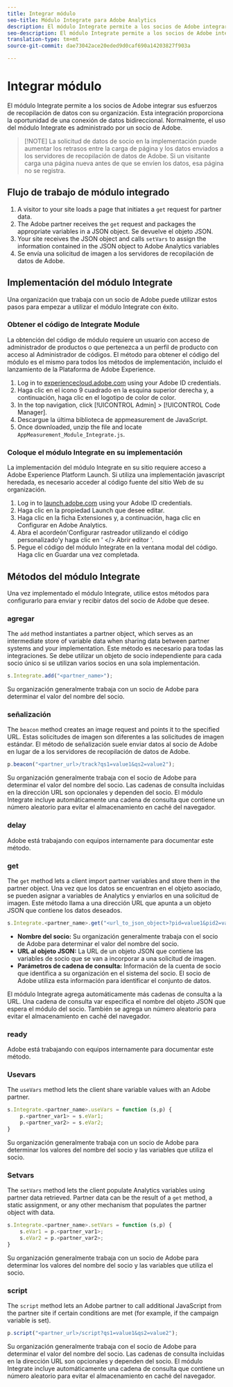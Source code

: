 ```yaml
---
title: Integrar módulo
seo-title: Módulo Integrate para Adobe Analytics
description: El módulo Integrate permite a los socios de Adobe integrar sus esfuerzos de recopilación de datos con su organización.
seo-description: El módulo Integrate permite a los socios de Adobe integrar sus esfuerzos de recopilación de datos con su organización.
translation-type: tm+mt
source-git-commit: dae73042ace20eded9d0caf690a14203827f903a

---
```



# Integrar módulo

El módulo Integrate permite a los socios de Adobe integrar sus esfuerzos de recopilación de datos con su organización. Esta integración proporciona la oportunidad de una conexión de datos bidireccional. Normalmente, el uso del módulo Integrate es administrado por un socio de Adobe.

> [!NOTE] La solicitud de datos de socio en la implementación puede aumentar los retrasos entre la carga de página y los datos enviados a los servidores de recopilación de datos de Adobe. Si un visitante carga una página nueva antes de que se envíen los datos, esa página no se registra.

## Flujo de trabajo de módulo integrado

1. A visitor to your site loads a page that initiates a `get` request for partner data.
2. The Adobe partner receives the `get` request and packages the appropriate variables in a JSON object. Se devuelve el objeto JSON.
3. Your site receives the JSON object and calls `setVars` to assign the information contained in the JSON object to Adobe Analytics variables
4. Se envía una solicitud de imagen a los servidores de recopilación de datos de Adobe.

## Implementación del módulo Integrate

Una organización que trabaja con un socio de Adobe puede utilizar estos pasos para empezar a utilizar el módulo Integrate con éxito.

### Obtener el código de Integrate Module

La obtención del código de módulo requiere un usuario con acceso de administrador de productos o que pertenezca a un perfil de producto con acceso al Administrador de códigos. El método para obtener el código del módulo es el mismo para todos los métodos de implementación, incluido el lanzamiento de la Plataforma de Adobe Experience.

1. Log in to [experiencecloud.adobe.com](https://experiencecloud.adobe.com) using your Adobe ID credentials.
1. Haga clic en el icono 9 cuadrado en la esquina superior derecha y, a continuación, haga clic en el logotipo de color de color.
1. In the top navigation, click [!UICONTROL Admin] &gt; [!UICONTROL Code Manager].
1. Descargue la última biblioteca de appmeasurement de JavaScript.
1. Once downloaded, unzip the file and locate `AppMeasurement_Module_Integrate.js`.

### Coloque el módulo Integrate en su implementación

La implementación del módulo Integrate en su sitio requiere acceso a Adobe Experience Platform Launch. Si utiliza una implementación javascript heredada, es necesario acceder al código fuente del sitio Web de su organización.

1. Log in to [launch.adobe.com](https://launch.adobe.com) using your Adobe ID credentials.
2. Haga clic en la propiedad Launch que desee editar.
3. Haga clic en la ficha Extensiones y, a continuación, haga clic en Configurar en Adobe Analytics.
4. Abra el acordeón'Configurar rastreador utilizando el código personalizado'y haga clic en ' &lt;/&gt; Abrir editor '.
5. Pegue el código del módulo Integrate en la ventana modal del código. Haga clic en Guardar una vez completada.

## Métodos del módulo Integrate

Una vez implementado el módulo Integrate, utilice estos métodos para configurarlo para enviar y recibir datos del socio de Adobe que desee.

### agregar

The `add` method instantiates a partner object, which serves as an intermediate store of variable data when sharing data between partner systems and your implementation. Este método es necesario para todas las integraciones. Se debe utilizar un objeto de socio independiente para cada socio único si se utilizan varios socios en una sola implementación.

```JavaScript
s.Integrate.add("<partner_name>");
```

Su organización generalmente trabaja con un socio de Adobe para determinar el valor del nombre del socio.

### señalización

The `beacon` method creates an image request and points it to the specified URL. Estas solicitudes de imagen son diferentes a las solicitudes de imagen estándar. El método de señalización suele enviar datos al socio de Adobe en lugar de a los servidores de recopilación de datos de Adobe.

```JavaScript
p.beacon("<partner_url>/track?qs1=value1&qs2=value2");
```

Su organización generalmente trabaja con el socio de Adobe para determinar el valor del nombre del socio. Las cadenas de consulta incluidas en la dirección URL son opcionales y dependen del socio. El módulo Integrate incluye automáticamente una cadena de consulta que contiene un número aleatorio para evitar el almacenamiento en caché del navegador.

### delay

Adobe está trabajando con equipos internamente para documentar este método.

### get

The `get` method lets a client import partner variables and store them in the partner object. Una vez que los datos se encuentran en el objeto asociado, se pueden asignar a variables de Analytics y enviarlos en una solicitud de imagen. Este método llama a una dirección URL que apunta a un objeto JSON que contiene los datos deseados.

```JavaScript
s.Integrate.<partner_name>.get("<url_to_json_object>?pid=value1&pid2=value2");
```

* **Nombre del socio:** Su organización generalmente trabaja con el socio de Adobe para determinar el valor del nombre del socio.
* **URL al objeto JSON:** La URL de un objeto JSON que contiene las variables de socio que se van a incorporar a una solicitud de imagen.
* **Parámetros de cadena de consulta:** Información de la cuenta de socio que identifica a su organización en el sistema del socio. El socio de Adobe utiliza esta información para identificar el conjunto de datos.

El módulo Integrate agrega automáticamente más cadenas de consulta a la URL. Una cadena de consulta var especifica el nombre del objeto JSON que espera el módulo del socio. También se agrega un número aleatorio para evitar el almacenamiento en caché del navegador.

### ready

Adobe está trabajando con equipos internamente para documentar este método.

### Usevars

The `useVars` method lets the client share variable values with an Adobe partner.

```JavaScript
s.Integrate.<partner_name>.useVars = function (s,p) {
    p.<partner_var1> = s.eVar1;
    p.<partner_var2> = s.eVar2;
}
```

Su organización generalmente trabaja con un socio de Adobe para determinar los valores del nombre del socio y las variables que utiliza el socio.

### Setvars

The `setVars` method lets the client populate Analytics variables using partner data retrieved. Partner data can be the result of a `get` method, a static assignment, or any other mechanism that populates the partner object with data.

```JavaScript
s.Integrate.<partner_name>.setVars = function (s,p) {
    s.eVar1 = p.<partner_var1>;
    s.eVar2 = p.<partner_var2>;
}
```

Su organización generalmente trabaja con un socio de Adobe para determinar los valores del nombre del socio y las variables que utiliza el socio.

### script

The `script` method lets an Adobe partner to call additional JavaScript from the partner site if certain conditions are met (for example, if the campaign variable is set).

```JavaScript
p.script("<partner_url>/script?qs1=value1&qs2=value2");
```

Su organización generalmente trabaja con el socio de Adobe para determinar el valor del nombre del socio. Las cadenas de consulta incluidas en la dirección URL son opcionales y dependen del socio. El módulo Integrate incluye automáticamente una cadena de consulta que contiene un número aleatorio para evitar el almacenamiento en caché del navegador.

